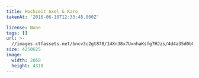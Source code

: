 ```yaml
---
title: Hochzeit Axel & Karo
takenAt: '2016-06-10T12:33:48.000Z'

license: None
tags: []
url: >-
  //images.ctfassets.net/bncv3c2gt878/14Xn38x7UxnhaKsfg7HJzs/4d4a35d0b0e16e75fd538891c6adcb64/hochzeit-axel--karo_28144076496_o
size: 4250625
image:
  width: 2868
  height: 4310
---
```

